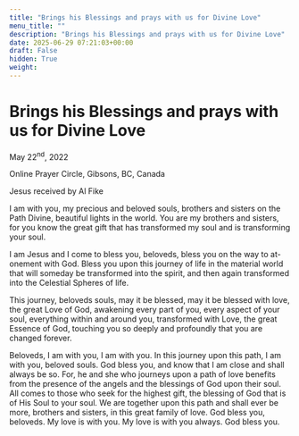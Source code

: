 ```yaml
---
title: "Brings his Blessings and prays with us for Divine Love"
menu_title: ""
description: "Brings his Blessings and prays with us for Divine Love"
date: 2025-06-29 07:21:03+00:00
draft: False
hidden: True
weight:
---
```

# Brings his Blessings and prays with us for Divine Love

May 22<sup>nd</sup>, 2022

Online Prayer Circle, Gibsons, BC, Canada

Jesus received by Al Fike

I am with you, my precious and beloved souls, brothers and sisters on the Path Divine, beautiful lights in the world. You are my brothers and sisters, for you know the great gift that has transformed my soul and is transforming your soul.

I am Jesus and I come to bless you, beloveds, bless you on the way to at-onement with God. Bless you upon this journey of life in the material world that will someday be transformed into the spirit, and then again transformed into the Celestial Spheres of life.

This journey, beloveds souls, may it be blessed, may it be blessed with love, the great Love of God, awakening every part of you, every aspect of your soul, everything within and around you, transformed with Love, the great Essence of God, touching you so deeply and profoundly that you are changed forever.

Beloveds, I am with you, I am with you. In this journey upon this path, I am with you, beloved souls. God bless you, and know that I am close and shall always be so. For, he and she who journeys upon a path of love benefits from the presence of the angels and the blessings of God upon their soul. All comes to those who seek for the highest gift, the blessing of God that is of His Soul to your soul. We are together upon this path and shall ever be more, brothers and sisters, in this great family of love. God bless you, beloveds. My love is with you. My love is with you always. God bless you.
